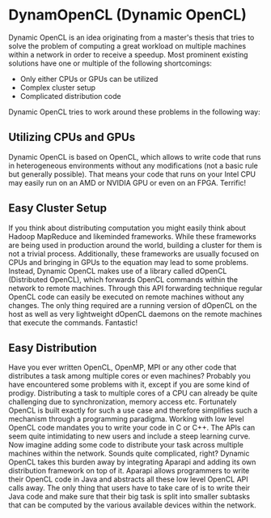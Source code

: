 # DynamOpenCL (Dynamic OpenCL)

Dynamic OpenCL is an idea originating from a master's thesis that tries to solve the problem of computing a great workload on multiple machines within a network in order to receive a speedup. Most prominent existing solutions have one or multiple of the following shortcomings:

* Only either CPUs or GPUs can be utilized
* Complex cluster setup
* Complicated distribution code

Dynamic OpenCL tries to work around these problems in the following way:

## Utilizing CPUs and GPUs

Dynamic OpenCL is based on OpenCL, which allows to write code that runs in heterogeneous environments without any modifications (not a basic rule but generally possible). That means your code that runs on your Intel CPU may easily run on an AMD or NVIDIA GPU or even on an FPGA. Terrific!

## Easy Cluster Setup

If you think about distributing computation you might easily think about Hadoop MapReduce and likeminded frameworks. While these frameworks are being used in production around the world, building a cluster for them is not a trivial process. Additionally, these frameworks are usually focused on CPUs and bringing in GPUs to the equation may lead to some problems. Instead, Dynamic OpenCL makes use of a library called dOpenCL (Distributed OpenCL), which forwards OpenCL commands within the network to remote machines. Through this API forwarding technique regular OpenCL code can easily be executed on remote machines without any changes. The only thing required are a running version of dOpenCL on the host as well as very lightweight dOpenCL daemons on the remote machines that execute the commands. Fantastic!

## Easy Distribution

Have you ever written OpenCL, OpenMP, MPI or any other code that distributes a task among multiple cores or even machines? Probably you have encountered some problems with it, except if you are some kind of prodigy. Distributing a task to multiple cores of a CPU can already be quite challenging due to synchronization, memory access etc. Fortunately OpenCL is built exactly for such a use case and therefore simplifies such a mechanism through a programming paradigma. Working with low level OpenCL code mandates you to write your code in C or C++. The APIs can seem quite intimidating to new users and include a steep learning curve. Now imagine adding some code to distribute your task across multiple machines within the network. Sounds quite complicated, right? Dynamic OpenCL takes this burden away by integrating Aparapi and adding its own distribution framework on top of it. Aparapi allows programmers to write their OpenCL code in Java and abstracts all these low level OpenCL API calls away. The only thing that users have to take care of is to write their Java code and make sure that their big task is split into smaller subtasks that can be computed by the various available devices within the network.
